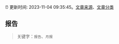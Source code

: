 :alarm_clock: 更新时间: 2023-11-04 09:35:45。[文章来源](/README.md)、[文章分类](/TAGS.md)

## 报告


> 关键字：`报告`、`月报`



